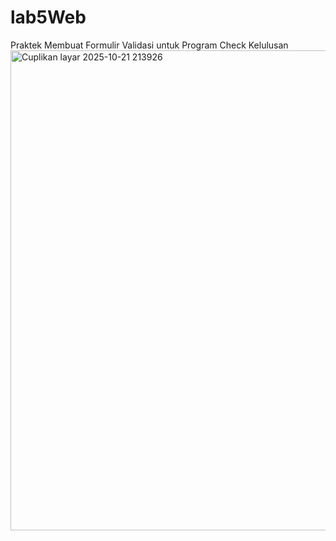 # lab5Web
Praktek Membuat Formulir Validasi untuk Program Check Kelulusan
<img width="1366" height="768" alt="Cuplikan layar 2025-10-21 213926" src="https://github.com/user-attachments/assets/2875ee48-82b8-42c3-8144-b7a0fac04a28" />
